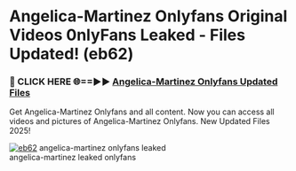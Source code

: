 # Angelica-Martinez Onlyfans Original Videos 0nlyFans Leaked - Files Updated! (eb62)

<h3>🔴 CLICK HERE 🌐==►► <a href="https://tinyurl.com/2wckxsce" rel="nofollow">Angelica-Martinez Onlyfans Updated Files</a></h3>

Get Angelica-Martinez Onlyfans and all content. Now you can access all videos and pictures of Angelica-Martinez Onlyfans. New Updated Files 2025!

[![eb62](https://i.imgur.com/AFduVYN.gif)](https://tinyurl.com/2wckxsce)
angelica-martinez onlyfans leaked<br>
angelica-martinez leaked onlyfans